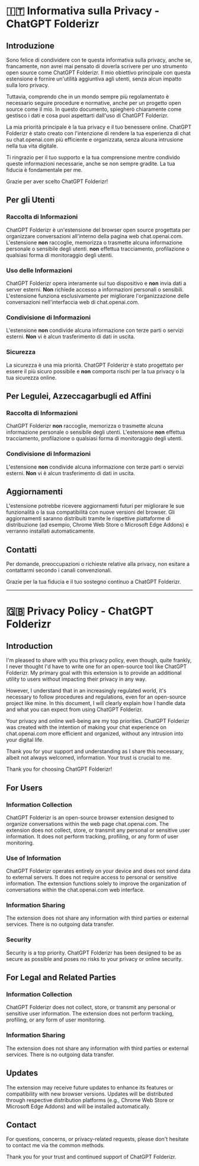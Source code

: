 # 🇮🇹 Informativa sulla Privacy - ChatGPT Folderizr

## Introduzione

Sono felice di condividere con te questa informativa sulla privacy, anche se, francamente, non avrei mai pensato di doverla scrivere per uno strumento open source come ChatGPT Folderizr. Il mio obiettivo principale con questa estensione è fornire un'utilità aggiuntiva agli utenti, senza alcun impatto sulla loro privacy.

Tuttavia, comprendo che in un mondo sempre più regolamentato è necessario seguire procedure e normative, anche per un progetto open source come il mio. In questo documento, spiegherò chiaramente come gestisco i dati e cosa puoi aspettarti dall'uso di ChatGPT Folderizr.

La mia priorità principale è la tua privacy e il tuo benessere online. ChatGPT Folderizr è stato creato con l'intenzione di rendere la tua esperienza di chat su chat.openai.com più efficiente e organizzata, senza alcuna intrusione nella tua vita digitale.

Ti ringrazio per il tuo supporto e la tua comprensione mentre condivido queste informazioni necessarie, anche se non sempre gradite. La tua fiducia è fondamentale per me.

Grazie per aver scelto ChatGPT Folderizr!

## Per gli Utenti

### Raccolta di Informazioni

ChatGPT Folderizr è un'estensione del browser open source progettata per organizzare conversazioni all'interno della pagina web chat.openai.com. L'estensione **non** raccoglie, memorizza o trasmette alcuna informazione personale o sensibile degli utenti. **non** effettua tracciamento, profilazione o qualsiasi forma di monitoraggio degli utenti.

### Uso delle Informazioni

ChatGPT Folderizr opera interamente sul tuo dispositivo e **non** invia dati a server esterni. **Non** richiede accesso a informazioni personali o sensibili. L'estensione funziona esclusivamente per migliorare l'organizzazione delle conversazioni nell'interfaccia web di chat.openai.com.

### Condivisione di Informazioni

L'estensione **non** condivide alcuna informazione con terze parti o servizi esterni. **Non** vi è alcun trasferimento di dati in uscita.

### Sicurezza

La sicurezza è una mia priorità. ChatGPT Folderizr è stato progettato per essere il più sicuro possibile e **non** comporta rischi per la tua privacy o la tua sicurezza online.

## Per Legulei, Azzeccagarbugli ed Affini

### Raccolta di Informazioni

ChatGPT Folderizr **non** raccoglie, memorizza o trasmette alcuna informazione personale o sensibile degli utenti. L'estensione **non** effettua tracciamento, profilazione o qualsiasi forma di monitoraggio degli utenti.

### Condivisione di Informazioni

L'estensione **non** condivide alcuna informazione con terze parti o servizi esterni. **Non** vi è alcun trasferimento di dati in uscita.

## Aggiornamenti

L'estensione potrebbe ricevere aggiornamenti futuri per migliorare le sue funzionalità o la sua compatibilità con nuove versioni del browser. Gli aggiornamenti saranno distribuiti tramite le rispettive piattaforme di distribuzione (ad esempio, Chrome Web Store o Microsoft Edge Addons) e verranno installati automaticamente.

## Contatti

Per domande, preoccupazioni o richieste relative alla privacy, non esitare a contattarmi secondo i canali convenzionali.

Grazie per la tua fiducia e il tuo sostegno continuo a ChatGPT Folderizr.


-----

# 🇬🇧 Privacy Policy - ChatGPT Folderizr

## Introduction

I'm pleased to share with you this privacy policy, even though, quite frankly, I never thought I'd have to write one for an open-source tool like ChatGPT Folderizr. My primary goal with this extension is to provide an additional utility to users without impacting their privacy in any way.

However, I understand that in an increasingly regulated world, it's necessary to follow procedures and regulations, even for an open-source project like mine. In this document, I will clearly explain how I handle data and what you can expect from using ChatGPT Folderizr.

Your privacy and online well-being are my top priorities. ChatGPT Folderizr was created with the intention of making your chat experience on chat.openai.com more efficient and organized, without any intrusion into your digital life.

Thank you for your support and understanding as I share this necessary, albeit not always welcomed, information. Your trust is crucial to me.

Thank you for choosing ChatGPT Folderizr!

## For Users

### Information Collection

ChatGPT Folderizr is an open-source browser extension designed to organize conversations within the web page chat.openai.com. The extension does not collect, store, or transmit any personal or sensitive user information. It does not perform tracking, profiling, or any form of user monitoring.

### Use of Information

ChatGPT Folderizr operates entirely on your device and does not send data to external servers. It does not require access to personal or sensitive information. The extension functions solely to improve the organization of conversations within the chat.openai.com web interface.

### Information Sharing

The extension does not share any information with third parties or external services. There is no outgoing data transfer.

### Security

Security is a top priority. ChatGPT Folderizr has been designed to be as secure as possible and poses no risks to your privacy or online security.

## For Legal and Related Parties

### Information Collection

ChatGPT Folderizr does not collect, store, or transmit any personal or sensitive user information. The extension does not perform tracking, profiling, or any form of user monitoring.

### Information Sharing

The extension does not share any information with third parties or external services. There is no outgoing data transfer.

## Updates

The extension may receive future updates to enhance its features or compatibility with new browser versions. Updates will be distributed through respective distribution platforms (e.g., Chrome Web Store or Microsoft Edge Addons) and will be installed automatically.

## Contact

For questions, concerns, or privacy-related requests, please don't hesitate to contact me via the common methods.

Thank you for your trust and continued support of ChatGPT Folderizr.
